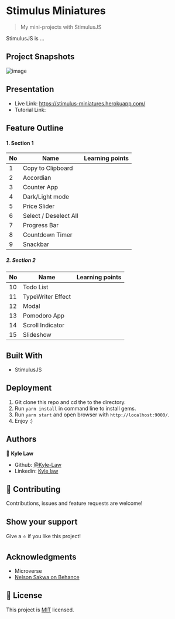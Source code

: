 # Stimulus Miniatures

> My mini-projects with StimulusJS

StimulusJS is ...

## Project Snapshots

![image](https://user-images.githubusercontent.com/55923773/118135825-0892bc80-b436-11eb-8838-d13937b356bc.png)

## Presentation
- Live Link: https://stimulus-miniatures.herokuapp.com/
- Tutorial Link:

## Feature Outline

#### 1. Section 1

|No|Name|Learning points|
|---|---|---|
|1|Copy to Clipboard||
|2|Accordian||
|3|Counter App||
|4|Dark/Light mode||
|5|Price Slider||
|6|Select / Deselect All||
|7| Progress Bar||
|8| Countdown Timer|
|9|Snackbar||

##### 2. Section 2

|No|Name|Learning points|
|---|---|---|
|10|Todo List||
|11|TypeWriter Effect||
|12|Modal||
|13|Pomodoro App||
|14|Scroll Indicator||
|15|Slideshow||

## Built With

- StimulusJS

## Deployment

1. Git clone this repo and cd the to the directory.
2. Run `yarn install` in command line to install gems.
3. Run `yarn start` and open browser with `http://localhost:9000/`.
4. Enjoy :)



## Authors

👤 **Kyle Law**

- Github: [@Kyle-Law](https://github.com/Kyle-Law)
- Linkedin: [Kyle law](https://www.linkedin.com/in/kyle-lawzhunkhing/)

## 🤝 Contributing

Contributions, issues and feature requests are welcome!

## Show your support

Give a ⭐️ if you like this project!

## Acknowledgments

- Microverse
- [Nelson Sakwa on Behance](https://www.behance.net/sakwadesignstudio)

## 📝 License

This project is [MIT](LICENSE) licensed.
